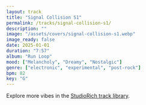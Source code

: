 ```yaml
---
layout: track
title: "Signal Collision S1"
permalink: /tracks/signal-collision-s1/
description: ""
image: "/assets/covers/signal-collision-s1.webp"
image_ready: false
date: 2025-01-01
duration: "7:57"
album: "Run Loop"
mood: ["Melancholy", "Dreamy", "Nostalgic"]
genre: ["electronic", "experimental", "post-rock"]
bpm: 82
key: "G"
---
```


Explore more vibes in the [StudioRich track library](/tracks/).
